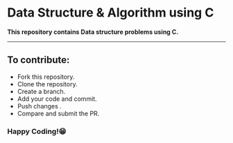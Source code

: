 # Data Structure & Algorithm using C
**This repository contains Data structure problems using C.** 

---

## To contribute:
- Fork this repository.
- Clone the repository.
- Create a branch.
- Add your code and commit.
- Push changes .
- Compare and submit the PR.

### Happy Coding!😁
